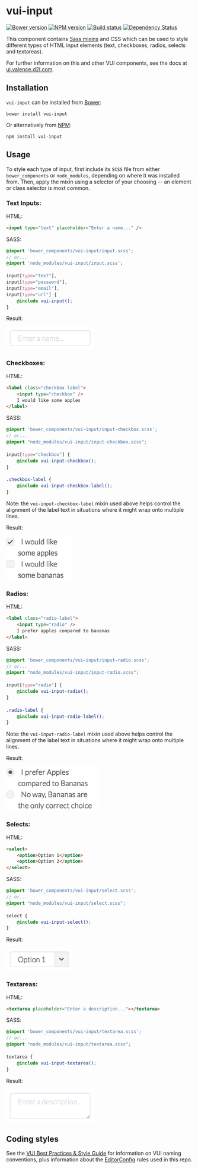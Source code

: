# vui-input
[![Bower version][bower-image]][bower-url]
[![NPM version][npm-image]][npm-url]
[![Build status][ci-image]][ci-url]
[![Dependency Status][dependencies-image]][dependencies-url]

This component contains [Sass mixins](http://sass-lang.com/) and CSS which can be used to style different types of HTML input elements (text, checkboxes, radios, selects and textareas).

For further information on this and other VUI components, see the docs at [ui.valence.d2l.com](http://ui.valence.d2l.com/).

## Installation

`vui-input` can be installed from [Bower][bower-url]:
```shell
bower install vui-input
```

Or alternatively from [NPM][npm-url]:
```shell
npm install vui-input
```

## Usage

To style each type of input, first include its `SCSS` file from either `bower_components` or `node_modules`, depending on where it was installed from. Then, apply the mixin using a selector of your choosing -- an element or class selector is most common.

### Text Inputs:

HTML:

```html
<input type="text" placeholder="Enter a name..." />
```

SASS:

```scss
@import 'bower_components/vui-input/input.scss';
// or...
@import 'node_modules/vui-input/input.scss';

input[type="text"],
input[type="password"],
input[type="email"],
input[type="url"] {
	@include vui-input();
}
```

Result:

![screenshot of text input](/screenshots/text.png?raw=true)

### Checkboxes:

HTML:

```html
<label class="checkbox-label">
	<input type="checkbox" />
	I would like some apples
</label>
```

SASS:

```scss
@import 'bower_components/vui-input/input-checkbox.scss';
// or...
@import "node_modules/vui-input/input-checkbox.scss";

input[type="checkbox"] {
	@include vui-input-checkbox();
}

.checkbox-label {
	@include vui-input-checkbox-label();
}
```

Note: the `vui-input-checkbox-label` mixin used above helps control the alignment of the label text in situations where it might wrap onto multiple lines.

Result:

![screenshot of checkboxes](/screenshots/checkbox.png?raw=true)

### Radios:

HTML:

```html
<label class="radio-label">
	<input type="radio" />
	I prefer apples compared to bananas
</label>
```

SASS:

```scss
@import 'bower_components/vui-input/input-radio.scss';
// or...
@import "node_modules/vui-input/input-radio.scss";

input[type="radio"] {
	@include vui-input-radio();
}

.radio-label {
	@include vui-input-radio-label();
}
```

Note: the `vui-input-radio-label` mixin used above helps control the alignment of the label text in situations where it might wrap onto multiple lines.

Result:

![screenshot of radio buttons](/screenshots/radio.png?raw=true)

### Selects:

HTML:

```html
<select>
	<option>Option 1</option>
	<option>Option 2</option>
</select>
```

SASS:

```scss
@import 'bower_components/vui-input/select.scss';
// or...
@import "node_modules/vui-input/select.scss";

select {
	@include vui-input-select();
}
```

Result:

![screenshot of select inputs](/screenshots/select.png?raw=true)

### Textareas:

HTML:

```html
<textarea placeholder="Enter a description..."></textarea>
```

SASS:

```scss
@import 'bower_components/vui-input/textarea.scss';
// or...
@import "node_modules/vui-input/textarea.scss";

textarea {
	@include vui-input-textarea();
}
```

Result:

![screenshot of textareas](/screenshots/textarea.png?raw=true)

## Coding styles

See the [VUI Best Practices & Style Guide](https://github.com/Brightspace/valence-ui-docs/wiki/Best-Practices-&-Style-Guide) for information on VUI naming conventions, plus information about the [EditorConfig](http://editorconfig.org) rules used in this repo.

[bower-url]: http://bower.io/search/?q=vui-input
[bower-image]: https://img.shields.io/bower/v/vui-input.svg
[npm-url]: https://npmjs.org/package/vui-input
[npm-image]: https://img.shields.io/npm/v/vui-input.svg
[ci-url]: https://travis-ci.org/Brightspace/valence-ui-input
[ci-image]: https://img.shields.io/travis-ci/Brightspace/valence-ui-input.svg
[dependencies-url]: https://david-dm.org/brightspace/valence-ui-input
[dependencies-image]: https://img.shields.io/david/Brightspace/valence-ui-input.svg
